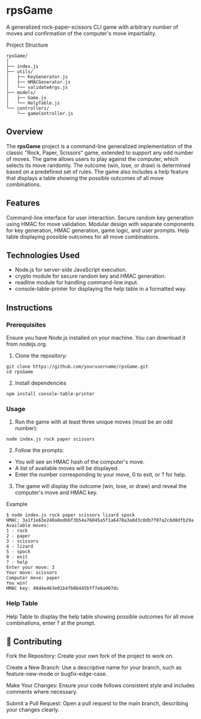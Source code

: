 # rpsGame
A generalized rock-paper-scissors CLI game with arbitrary number of moves and confirmation of the computer's move impartiality.

Project Structure

```
rpsGame/
│
├── index.js
├── utils/
│   ├── KeyGenerator.js
│   ├── HMACGenerator.js
│   └── validateArgs.js
├── models/
│   ├── Game.js
│   └── HelpTable.js
└── controllers/
    └── gameController.js

```

## Overview
The **rpsGame** project is a command-line generalized implementation of the classic "Rock, Paper, Scissors" game, extended to support any odd number of moves.
The game allows users to play against the computer, which selects its move randomly.
The outcome (win, lose, or draw) is determined based on a predefined set of rules.
The game also includes a help feature that displays a table showing the possible outcomes of all move combinations.

## Features
Command-line interface for user interaction.
Secure random key generation using HMAC for move validation.
Modular design with separate components for key generation, HMAC generation, game logic, and user prompts.
Help table displaying possible outcomes for all move combinations.

## Technologies Used
* Node.js for server-side JavaScript execution.
* crypto module for secure random key and HMAC generation.
* readline module for handling command-line input.
* console-table-printer for displaying the help table in a formatted way.

## Instructions
### Prerequisites
Ensure you have Node.js installed on your machine. You can download it from nodejs.org.

1. Clone the repository:
```
git clone https://github.com/yourusername/rpsGame.git
cd rpsGame
```
2. Install dependencies
```
npm install console-table-printer
```

### Usage

1. Run the game with at least three unique moves (must be an odd number):
```
node index.js rock paper scissors
```

2. Follow the prompts:
 * You will see an HMAC hash of the computer's move.
 * A list of available moves will be displayed.
 * Enter the number corresponding to your move, 0 to exit, or ? for help.

3. The game will display the outcome (win, lose, or draw) and reveal the computer's move and HMAC key.

Example
```
$ node index.js rock paper scissors lizard spock
HMAC: 3a1f1e63e240a8edb6f3b54a76045a5f1a6478a3a8d3c0db7f07a2c6d8dfb29a
Available moves:
1 - rock
2 - paper
3 - scissors
4 - lizard
5 - spock
0 - exit
? - help
Enter your move: 3
Your move: scissors
Computer move: paper
You win!
HMAC key: 48d4e463e01b4fb0b445bff7e6a907dc
```
### Help Table
Help Table
to display the help table showing possible outcomes for all move combinations, enter ? at the prompt.

## 🤝 Contributing
Fork the Repository:
Create your own fork of the project to work on.

Create a New Branch:
Use a descriptive name for your branch, such as feature-new-mode or bugfix-edge-case.

Make Your Changes:
Ensure your code follows consistent style and includes comments where necessary.

Submit a Pull Request:
Open a pull request to the main branch, describing your changes clearly.
